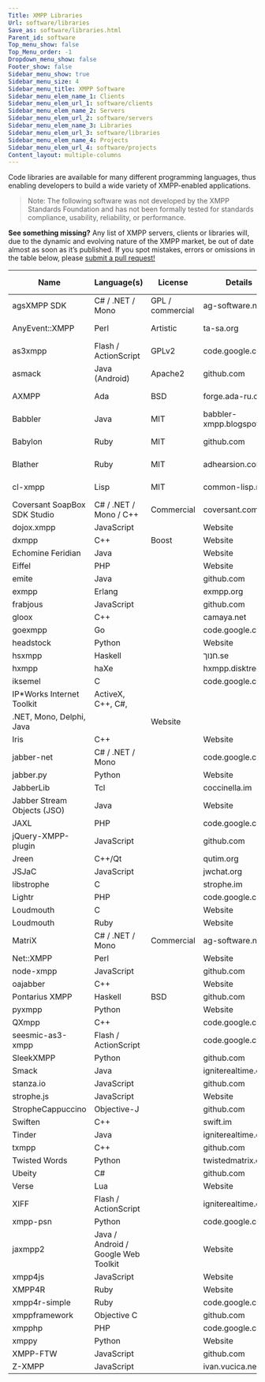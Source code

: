 ```yaml
---
Title: XMPP Libraries
Url: software/libraries
Save_as: software/libraries.html
Parent_id: software
Top_menu_show: false
Top_Menu_order: -1
Dropdown_menu_show: false
Footer_show: false
Sidebar_menu_show: true
Sidebar_menu_size: 4
Sidebar_menu_title: XMPP Software
Sidebar_menu_elem_name_1: Clients
Sidebar_menu_elem_url_1: software/clients
Sidebar_menu_elem_name_2: Servers
Sidebar_menu_elem_url_2: software/servers
Sidebar_menu_elem_name_3: Libraries
Sidebar_menu_elem_url_3: software/libraries
Sidebar_menu_elem_name_4: Projects
Sidebar_menu_elem_url_4: software/projects
Content_layout: multiple-columns
---
```


Code libraries are available for many different programming languages, thus enabling developers to build a wide variety of XMPP-enabled applications.

> Note: The following software was not developed by the XMPP Standards Foundation and has not been formally tested for standards compliance, usability, reliability, or performance.

__See something missing?__ Any list of XMPP servers, clients or libraries will, due to the dynamic and evolving nature of the XMPP market, be out of date almost as soon as it’s published. If you spot mistakes, errors or omissions in the table below, please [submit a pull request!](https://github.com/xsf/xmpp.org)


| Name                         | Language(s)                         | License          | Details                  | Latest Release |
|------------------------------|-------------------------------------|------------------|--------------------------|----------------|
| agsXMPP SDK                  | C# / .NET / Mono                    | GPL / commercial | ag-software.net          |                |
| AnyEvent::XMPP               | Perl                                | Artistic         | ta-sa.org                | 2012-06-14     |
| as3xmpp                      | Flash / ActionScript                | GPLv2            | code.google.com          | 2909-08-25     |
| asmack                       | Java (Android)                      | Apache2          | github.com               | 2013-05-29     |
| AXMPP                        | Ada                                 | BSD              | forge.ada-ru.org         | 2011-03-07     |
| Babbler                      | Java                                | MIT              | babbler-xmpp.blogspot.de |                |
| Babylon                      | Ruby                                | MIT              | github.com               | 2009-03-31     |
| Blather                      | Ruby                                | MIT              | adhearsion.com           | 2013-08-26     |
| cl-xmpp                      | Lisp                                | MIT              | common-lisp.net          | 2008-07-12     |
| Coversant SoapBox SDK Studio | C# / .NET / Mono / C++              | Commercial       | coversant.com            | unknown        |
| dojox.xmpp                   | JavaScript                          |                  | Website                  |                |
| dxmpp                        | C++                                 | Boost            | Website                  |                |
| Echomine Feridian            | Java                                |                  | Website                  |                |
| Eiffel                       | PHP                                 |                  | Website                  |                |
| emite                        | Java                                |                  | github.com               |                |
| exmpp                        | Erlang                              |                  | exmpp.org                |                |
| frabjous                     | JavaScript                          |                  | github.com               |                |
| gloox                        | C++                                 |                  | camaya.net               |                |
| goexmpp                      | Go                                  |                  | code.google.com          |                |
| headstock                    | Python                              |                  | Website                  |                |
| hsxmpp                       | Haskell                             |                  | חנוך.se                  |                |
| hxmpp                        | haXe                                |                  | hxmpp.disktree.net       |                |
| iksemel                      | C                                   |                  | code.google.com          |                |
| IP*Works Internet Toolkit    | ActiveX, C++, C#,                   |                  |                          |                |
| .NET, Mono, Delphi, Java     |                                     | Website          |                          |                |
| Iris                         | C++                                 |                  | Website                  |                |
| jabber-net                   | C# / .NET / Mono                    |                  | code.google.com          |                |
| jabber.py                    | Python                              |                  | Website                  |                |
| JabberLib                    | Tcl                                 |                  | coccinella.im            |                |
| Jabber Stream Objects (JSO)  | Java                                |                  | Website                  |                |
| JAXL                         | PHP                                 |                  | code.google.com          |                |
| jQuery-XMPP-plugin           | JavaScript                          |                  | github.com               |                |
| Jreen                        | C++/Qt                              |                  | qutim.org                |                |
| JSJaC                        | JavaScript                          |                  | jwchat.org               |                |
| libstrophe                   | C                                   |                  | strophe.im               |                |
| Lightr                       | PHP                                 |                  | code.google.com          |                |
| Loudmouth                    | C                                   |                  | Website                  |                |
| Loudmouth                    | Ruby                                |                  | Website                  |                |
| MatriX                       | C# / .NET / Mono                    | Commercial       | ag-software.net          | 2014-01-22     |
| Net::XMPP                    | Perl                                |                  | Website                  |                |
| node-xmpp                    | JavaScript                          |                  | github.com               |                |
| oajabber                     | C++                                 |                  | Website                  |                |
| Pontarius XMPP               | Haskell                             | BSD              | github.com               |                |
| pyxmpp                       | Python                              |                  | Website                  |                |
| QXmpp                        | C++                                 |                  | code.google.com          |                |
| seesmic-as3-xmpp             | Flash / ActionScript                |                  | code.google.com          |                |
| SleekXMPP                    | Python                              |                  | github.com               |                |
| Smack                        | Java                                |                  | igniterealtime.org       |                |
| stanza.io                    | JavaScript                          |                  | github.com               |                |
| strophe.js                   | JavaScript                          |                  | Website                  |                |
| StropheCappuccino            | Objective-J                         |                  | github.com               |                |
| Swiften                      | C++                                 |                  | swift.im                 |                |
| Tinder                       | Java                                |                  | igniterealtime.org       |                |
| txmpp                        | C++                                 |                  | github.com               |                |
| Twisted Words                | Python                              |                  | twistedmatrix.com        |                |
| Ubeity                       | C#                                  |                  | github.com               |                |
| Verse                        | Lua                                 |                  | Website                  |                |
| XIFF                         | Flash / ActionScript                |                  | igniterealtime.org       |                |
| xmpp-psn                     | Python                              |                  | code.google.com          |                |
| jaxmpp2                      | Java / Android / Google Web Toolkit |                  | Website                  |                |
| xmpp4js                      | JavaScript                          |                  | Website                  |                |
| XMPP4R                       | Ruby                                |                  | Website                  |                |
| xmpp4r-simple                | Ruby                                |                  | code.google.com          |                |
| xmppframework                | Objective C                         |                  | github.com               |                |
| xmpphp                       | PHP                                 |                  | code.google.com          |                |
| xmppy                        | Python                              |                  | Website                  |                |
| XMPP-FTW                     | JavaScript                          |                  | github.com               |                |
| Z-XMPP                       | JavaScript                          |                  | ivan.vucica.net          |                |
